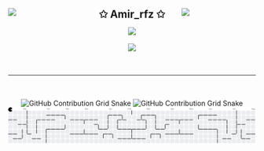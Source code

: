 <img align="left" src="https://user-images.githubusercontent.com/65187002/144930161-2f783401-8d27-4fdf-a2f7-cc0ba32f1f1f.gif" width="30%" style="display:inline;">
<img align="right" src="https://user-images.githubusercontent.com/65187002/144930161-2f783401-8d27-4fdf-a2f7-cc0ba32f1f1f.gif" width="30%" style="display:inline;">

<div align="center">
    <h1 style="display: inline-block; font-size: 1.5em; white-space: nowrap; margin: 0;">✩ Amir_rfz ✩</h1>
</div>


<p align="center">
    <img src="https://readme-typing-svg.herokuapp.com/?lines=Hiiiiiiiiiiiiiiii;Welcome+to+my+profile!;Have+a+look+around!&font=Fira%20Code&color=%23D62F79&center=true&width=280&height=50">
</p>
<p align="center">
    <img id="preview" src="https://komarev.com/ghpvc/?username=Amir-rfz&color=grey">
</p>

<br>

---

<br>

<!--
<div align="center">
  <img height=180 align="center" src="https://leetcard.jacoblin.cool/amirrfz?theme=dark" width="60%" alt="Leetcode Stats">
</div>

<br>
-->

<!--
<div align="center">
  <a href="#">
    <img height=180 src="https://my-stats-43gk.vercel.app/api?username=Amir-rfz&show_icons=true&theme=radical&hide=contribs,issues&show=discussions_answered&rank_icon=github&include_all_commits=true" />
  </a>
  <a href="#">
    <img height=180 src="https://my-stats-43gk.vercel.app/api/top-langs/?username=Amir-rfz&hide=html,scss,css&langs_count=8&layout=compact&theme=radical" />
  </a>
</div>
-->

<br>
<div align="center">
  <img src="https://raw.githubusercontent.com/Amir-rfz/Amir-rfz/output/github-contribution-grid-snake-dark.svg#gh-dark-mode-only" alt="GitHub Contribution Grid Snake" width="75%">
  <img src="https://raw.githubusercontent.com/Amir-rfz/Amir-rfz/output/github-contribution-grid-snake.svg#gh-light-mode-only" alt="GitHub Contribution Grid Snake" width="75%">
</div>

<picture>
  <source media="(prefers-color-scheme: dark)"
          srcset="https://raw.githubusercontent.com/Amir-rfz/Amir-rfz/output/pacman-contribution-graph-dark.svg">
  <source media="(prefers-color-scheme: light)"
          srcset="https://raw.githubusercontent.com/Amir-rfz/Amir-rfz/output/pacman-contribution-graph.svg">
  <img alt="Pac‑Man contribution graph"
       src="https://raw.githubusercontent.com/Amir-rfz/Amir-rfz/output/pacman-contribution-graph.svg">
</picture>
